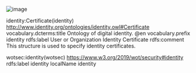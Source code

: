 ![image](https://user-images.githubusercontent.com/28106726/205486121-114166e4-61b9-4618-bc7f-086932df5d0d.png)

identity:Certificate(identity)
http://www.identity.org/ontologies/identity.owl#Certificate
vocabulary.dcterms:title Ontology of digital identity. @en
vocabulary.prefix identity
rdfs:label User or Organization Identity Certificate
rdfs:comment This structure is used to specify identity certificates.


wotsec:identity(wotsec)
https://www.w3.org/2019/wot/security#identity
rdfs:label identity
localName identity

